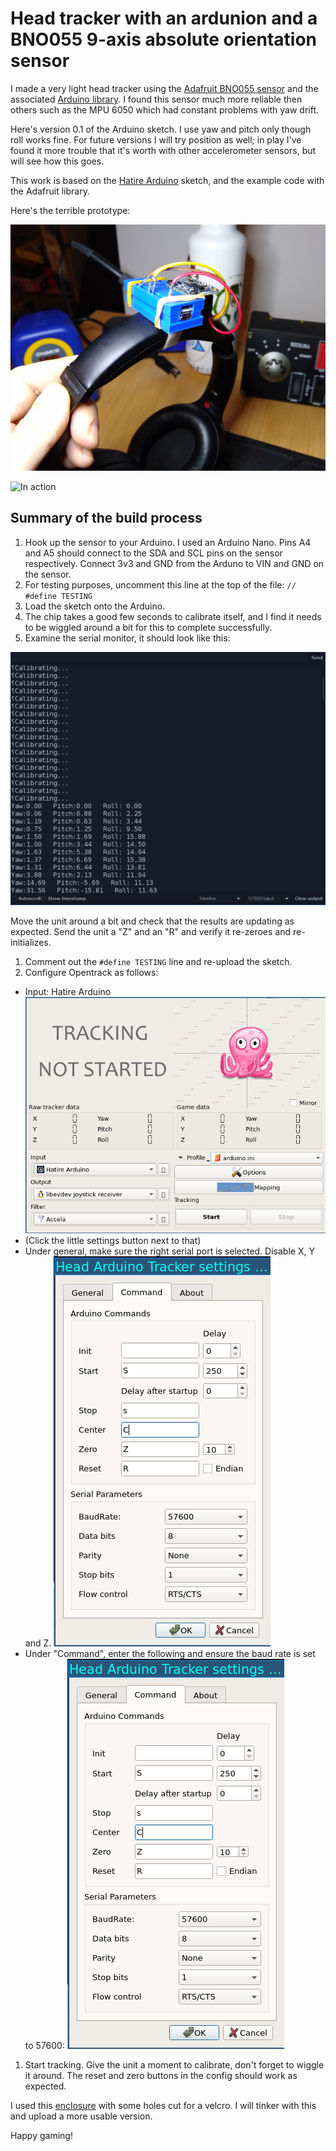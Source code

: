# Head tracker with an ardunion and a BNO055 9-axis absolute orientation sensor

I made a very light head tracker using the [Adafruit BNO055 sensor](https://www.adafruit.com/product/2472) and the associated [Arduino library](https://learn.adafruit.com/adafruit-bno055-absolute-orientation-sensor/overview). I found this sensor much more reliable then others such as the MPU 6050 which had constant problems with yaw drift.

Here's version 0.1 of the Arduino sketch. I use yaw and pitch only though roll works fine. For future versions I will try position as well; in play I've found it more trouble that it's worth with other accelerometer sensors, but will see how this goes.

This work is based on the [Hatire Arduino](https://sourceforge.net/projects/hatire/files/ARDUINO/) sketch, and the example code with the Adafruit library.

Here's the terrible prototype:

![Prototype](images/proto.png)

![In action](images/tracker.gif)

## Summary of the build process

1. Hook up the sensor to your Arduino. I used an Arduino Nano. Pins A4 and A5 should connect to the SDA and SCL pins on the sensor respectively. Connect 3v3 and GND from the Arduno to VIN and GND on the sensor. 
2. For testing purposes, uncomment this line at the top of the file: `// #define TESTING`
3. Load the sketch onto the Arduino. 
4. The chip takes a good few seconds to calibrate itself, and I find it needs to be wiggled around a bit for this to complete successfully.
5. Examine the serial monitor, it should look like this: 

![Arduino serial monitor output](images/arduino1.png)

Move the unit around a bit and check that the results are updating as expected. Send the unit a "Z" and an "R" and verify it re-zeroes and re-initializes.

1. Comment out the `#define TESTING` line and re-upload the sketch.
2. Configure Opentrack as follows:

- Input: Hatire Arduino
![Opentrack settings](images/opentrack1.png)
- (Click the little settings button next to that)
- Under general, make sure the right serial port is selected. Disable X, Y and Z.
    ![Opentrack hatire settings](images/opentrack3.png)
- Under "Command", enter the following and ensure the baud rate is set to 57600:
    ![Opentrack command settings](images/opentrack3.png)

1. Start tracking. Give the unit a moment to calibrate, don't forget to wiggle it around. The reset and zero buttons in the config should work as expected.

I used this [enclosure](https://www.thingiverse.com/thing:3536115) with some holes cut for a velcro. I will tinker with this and upload a more usable version.

Happy gaming!


